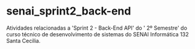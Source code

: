 # senai_sprint2_back-end
Atividades relacionadas a 'Sprint 2 - Back-End API' do ' 2º Semestre' do curso técnico de desenvolvimento de sistemas do SENAI Informática 132 Santa Cecilia.
